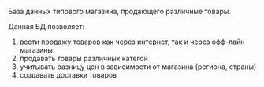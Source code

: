 База данных типового магазина, продающего различные товары.

Данная БД позволяет:
1. вести продажу товаров как через интернет, так и через офф-лайн магазины.
2. продавать товары различных категой
3. учитывать разницу цен в зависимости от магазина (региона, страны)
4. создавать доставки товаров
